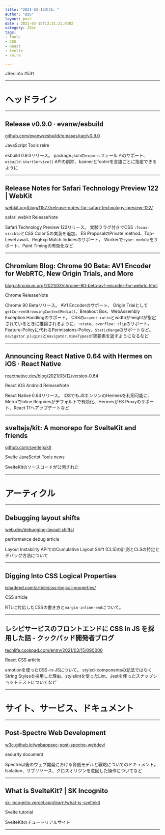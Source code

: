 ```yaml
---
title: "2021-03-15のJS: "
author: "azu"
layout: post
date : 2021-03-15T13:31:31.030Z
category: JSer
tags:
- Tools
- CSS
- React
- Svelte
- relre

---
```


JSer.info #531

----

<h1 class="site-genre">ヘッドライン</h1>

----

## Release v0.9.0 · evanw/esbuild
[github.com/evanw/esbuild/releases/tag/v0.9.0](https://github.com/evanw/esbuild/releases/tag/v0.9.0 "Release v0.9.0 · evanw/esbuild")
<p class="jser-tags jser-tag-icon"><span class="jser-tag">JavaScript</span> <span class="jser-tag">Tools</span> <span class="jser-tag">relre</span></p>

esbuild 0.9.0リリース。
package.jsonの`exports`フィールドのサポート、`esbuild.startService()` APIの削除、bannerとfooterを言語ごとに指定できるように


----

## Release Notes for Safari Technology Preview 122 | WebKit
[webkit.org/blog/11577/release-notes-for-safari-technology-preview-122/](https://webkit.org/blog/11577/release-notes-for-safari-technology-preview-122/ "Release Notes for Safari Technology Preview 122 | WebKit")
<p class="jser-tags jser-tag-icon"><span class="jser-tag">safari</span> <span class="jser-tag">webkit</span> <span class="jser-tag">ReleaseNote</span></p>

Safari Technology Preview 122リリース。
実験フラグ付きでCSS `:focus-visible`とCSS Color 5の実装を追加。
ES ProposalのPrivate method、Top-Level await、RegExp Match Indicesのサポート。
Workerで`type: module`をサポート、Paint Timingの有効化など


----

## Chromium Blog: Chrome 90 Beta: AV1 Encoder for WebRTC, New Origin Trials, and More
[blog.chromium.org/2021/03/chrome-90-beta-av1-encoder-for-webrtc.html](https://blog.chromium.org/2021/03/chrome-90-beta-av1-encoder-for-webrtc.html "Chromium Blog: Chrome 90 Beta: AV1 Encoder for WebRTC, New Origin Trials, and More")
<p class="jser-tags jser-tag-icon"><span class="jser-tag">Chrome</span> <span class="jser-tag">ReleaseNote</span></p>

Chrome 90 Betaリリース。
AV1 Encoderのサポート。
Origin Trialとして`getCurrentBrowsingContextMedia()`、Breakout Box、WebAssembly Exception Handlingのサポート。
CSSの`aspect-ratio`とwidthかheightが指定されているときに推論されるように、`:state`、`overflow: clip`のサポート。
Feature-Policyに代わるPermissions-Policy、`StaticRange`のサポートなど。
`navigator.plugins`と`navigator.mimeTypes`が空要素を返すようになるなど


----

## Announcing React Native 0.64 with Hermes on iOS · React Native
[reactnative.dev/blog/2021/03/12/version-0.64](https://reactnative.dev/blog/2021/03/12/version-0.64 "Announcing React Native 0.64 with Hermes on iOS · React Native")
<p class="jser-tags jser-tag-icon"><span class="jser-tag">React</span> <span class="jser-tag">iOS</span> <span class="jser-tag">Android</span> <span class="jser-tag">ReleaseNote</span></p>

React Native 0.64リリース。
iOSでもJSエンジンのHermesを利用可能に、MetroでInline Requiresがデフォルトで有効化、HermesがES Proxyのサポート、React 17へアップデートなど


----

## sveltejs/kit: A monorepo for SvelteKit and friends
[github.com/sveltejs/kit](https://github.com/sveltejs/kit "sveltejs/kit: A monorepo for SvelteKit and friends")
<p class="jser-tags jser-tag-icon"><span class="jser-tag">Svelte</span> <span class="jser-tag">JavaScript</span> <span class="jser-tag">Tools</span> <span class="jser-tag">news</span></p>

SvelteKitのソースコードが公開された


----
<h1 class="site-genre">アーティクル</h1>

----

## Debugging layout shifts
[web.dev/debugging-layout-shifts/](https://web.dev/debugging-layout-shifts/ "Debugging layout shifts")
<p class="jser-tags jser-tag-icon"><span class="jser-tag">performance</span> <span class="jser-tag">debug</span> <span class="jser-tag">article</span></p>

Layout Instability APIでのCumulative Layout Shift (CLS)の計測とCLSの特定とデバッグ方法について


----

## Digging Into CSS Logical Properties
[ishadeed.com/article/css-logical-properties/](https://ishadeed.com/article/css-logical-properties/ "Digging Into CSS Logical Properties")
<p class="jser-tags jser-tag-icon"><span class="jser-tag">CSS</span> <span class="jser-tag">article</span></p>

RTLに対応したCSSの書き方と`margin-inline-end`について。


----

## レシピサービスのフロントエンドに CSS in JS を採用した話 - クックパッド開発者ブログ
[techlife.cookpad.com/entry/2021/03/15/090000](https://techlife.cookpad.com/entry/2021/03/15/090000 "レシピサービスのフロントエンドに CSS in JS を採用した話 - クックパッド開発者ブログ")
<p class="jser-tags jser-tag-icon"><span class="jser-tag">React</span> <span class="jser-tag">CSS</span> <span class="jser-tag">article</span></p>

emotionを使ったCSS-in-JSについて。
styled-componentsの記法ではなくString Stylesを採用した理由、stylelintを使ったLint、Jestを使ったスナップショットテストについてなど


----
<h1 class="site-genre">サイト、サービス、ドキュメント</h1>

----

## Post-Spectre Web Development
[w3c.github.io/webappsec-post-spectre-webdev/](https://w3c.github.io/webappsec-post-spectre-webdev/ "Post-Spectre Web Development")
<p class="jser-tags jser-tag-icon"><span class="jser-tag">security</span> <span class="jser-tag">document</span></p>

Spectre以後のウェブ開発における脅威モデルと戦略についてのドキュメント。
Isolation、サブリソース、クロスオリジンを意図した操作についてなど


----

## What is SvelteKit? | SK Incognito
[sk-incognito.vercel.app/learn/what-is-sveltekit](https://sk-incognito.vercel.app/learn/what-is-sveltekit "What is SvelteKit? | SK Incognito")
<p class="jser-tags jser-tag-icon"><span class="jser-tag">Svelte</span> <span class="jser-tag">tutorial</span></p>

SvelteKitのチュートリアルサイト


----
